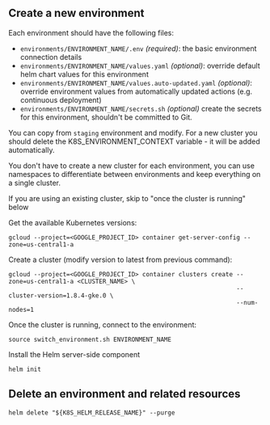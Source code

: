 ## Create a new environment

Each environment should have the following files:

- `environments/ENVIRONMENT_NAME/.env` *(required)*: the basic environment connection details
- `environments/ENVIRONMENT_NAME/values.yaml` *(optional)*: override default helm chart values for this environment
- `environments/ENVIRONMENT_NAME/values.auto-updated.yaml` *(optional)*: override environment values from automatically updated actions (e.g. continuous deployment)
- `environments/ENVIRONMENT_NAME/secrets.sh` *(optional)* create the secrets for this environment, shouldn't be committed to Git.

You can copy from `staging` environment and modify. For a new cluster you should delete the K8S_ENVIRONMENT_CONTEXT variable - it will be added automatically.

You don't have to create a new cluster for each environment, you can use namespaces to differentiate between environments and keep everything on a single cluster.

If you are using an existing cluster, skip to "once the cluster is running" below

Get the available Kubernetes versions:

```
gcloud --project=<GOOGLE_PROJECT_ID> container get-server-config --zone=us-central1-a
```

Create a cluster (modify version to latest from previous command):

```
gcloud --project=<GOOGLE_PROJECT_ID> container clusters create --zone=us-central1-a <CLUSTER_NAME> \
                                                               --cluster-version=1.8.4-gke.0 \
                                                               --num-nodes=1
```

Once the cluster is running, connect to the environment:

```
source switch_environment.sh ENVIRONMENT_NAME
```

Install the Helm server-side component

```
helm init
```


## Delete an environment and related resources

```
helm delete "${K8S_HELM_RELEASE_NAME}" --purge
```
